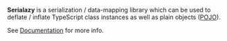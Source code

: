 **Serialazy** is a serialization / data-mapping library
which can be used to deflate / inflate TypeScript class instances as well as plain objects ([POJO](/pojo)).

See [Documentation](https://serialazy.teqlab.net) for more info.
